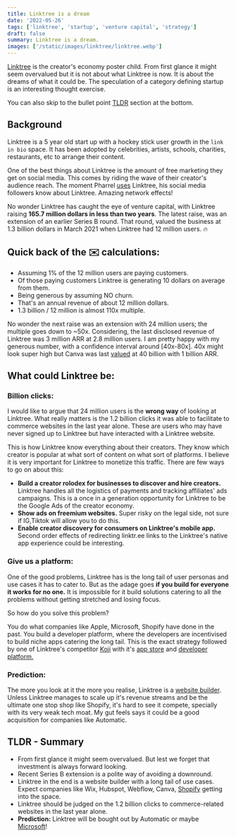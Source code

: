 ```yaml
---
title: Linktree is a dream
date: '2022-05-26'
tags: ['linktree', 'startup', 'venture capital', 'strategy']
draft: false
summary: Linktree is a dream.
images: ['/static/images/linktree/linktree.webp']
---
```


[Linktree](https://linktr.ee/) is the creator's economy poster child. From first glance it might seem overvalued but it is not about what Linktree is now. It is about the dreams of what it could be. The speculation of a category defining startup is an interesting thought exercise.

You can also skip to the bullet point [TLDR](#TLDR) section at the bottom.

## Background

Linktree is a 5 year old start up with a hockey stick user growth in the `link in bio` space. It has been adopted by celebrities, artists, schools, charities, restaurants, etc to arrange their content.

One of the best things about Linktree is the amount of free marketing they get on social media. This comes by riding the wave of their creator's audience reach. The moment Pharrel [uses](https://linktr.ee/pharrell) Linktree, his social media followers know about Linktree. Amazing network effects!

No wonder Linktree has caught the eye of venture capital, with Linktree raising **165.7 million dollars in less than two years**. The latest raise, was an extension of an earlier Series B round. That round, valued the business at 1.3 billion dollars in March 2021 when Linktree had 12 million users. 🔥

## Quick back of the ✉️ calculations:

- Assuming 1% of the 12 million users are paying customers.
- Of those paying customers Linktree is generating 10 dollars on average from them.
- Being generous by assuming NO churn.
- That's an annual revenue of about 12 million dollars.
- 1.3 billion / 12 million is almost 110x multiple.

No wonder the next raise was an extension with 24 million users; the multiple goes down to ~50x. Considering, the last disclosed revenue of Linktree was 3 million ARR at 2.8 million users. I am pretty happy with my generous number, with a confidence interval around \[40x-80x\]. 40x might look super high but Canva was last [valued](https://techcrunch.com/2021/09/14/canva-raises-200-million-at-a-40-billion-valuation/) at 40 billion with 1 billion ARR.

<StaticTweet id="1504110183634518023" />

## What could Linktree be:

### Billion clicks:

I would like to argue that 24 million users is the **wrong way** of looking at Linktree. What really matters is the 1.2 billion clicks it was able to facilitate to commerce websites in the last year alone. These are users who may have never signed up to Linktree but have interacted with a Linktree website.

This is how Linktree know everything about their creators. They know which creator is popular at what sort of content on what sort of platforms. I believe it is very important for Linktree to monetize this traffic. There are few ways to go on about this:

- **Build a creator rolodex for businesses to discover and hire creators.** Linktree handles all the logistics of payments and tracking affiliates' ads campaigns. This is a once in a generation opportunity for Linktree to be the Google Ads of the creator economy.
- **Show ads on freemium websites.** Super risky on the legal side, not sure if IG,Tiktok will allow you to do this.
- **Enable creator discovery for consumers on Linktree's mobile app.** Second order effects of redirecting linktr.ee links to the Linktree's native app experience could be interesting.

<StaticTweet id="1325680070543900673" />

### Give us a platform:

One of the good problems, Linktree has is the long tail of user personas and use cases it has to cater to. But as the adage goes **if you build for everyone it works for no one.** It is impossible for it build solutions catering to all the problems without getting stretched and losing focus.

So how do you solve this problem?

You do what companies like Apple, Microsoft, Shopify have done in the past. You build a developer platform, where the developers are incentivised to build niche apps catering the long tail. This is the exact strategy followed by one of Linktree's competitor [Koji](https://withkoji.com/) with it's [app store](https://withkoji.com/apps) and [developer platform.](https://withkoji.com/developer)

### Prediction:

The more you look at it the more you realise, Linktree is a [website builder](https://beacons.ai/i/website-builder). Unless Linktree manages to scale up it's revenue streams and be the ultimate one stop shop like Shopify, it's hard to see it compete, specially with its very weak tech moat. My gut feels says it could be a good acquisition for companies like Automatic.

## <a name="TLDR"></a> TLDR - Summary

- From first glance it might seem overvalued. But lest we forget that investment is always forward looking.
- Recent Series B extension is a polite way of avoiding a downround.
- Linktree in the end is a website builder with a long tail of use cases. Expect companies like Wix, Hubspot, Webflow, Canva, [Shopify](https://linkpop.com/) getting into the space.
- Linktree should be judged on the 1.2 billion clicks to commerce-related websites in the last year alone.
- **Prediction:** Linktree will be bought out by Automatic or maybe [Microsoft](https://www.microsoft.com/en-us/digital-marketing-center/social-media)!
